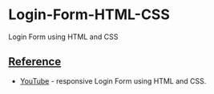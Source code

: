 # Login-Form-HTML-CSS
Login Form using HTML and CSS

## [Reference]()

- [YouTube](https://youtu.be/9XKRNfPrNpM?list=PLImJ3umGjxdD3ov2lwg0SM5rxz5v9FjOf) - responsive Login Form using HTML and CSS.
